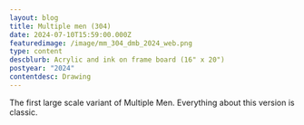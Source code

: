 ```yaml
---
layout: blog
title: Multiple men (304)
date: 2024-07-10T15:59:00.000Z
featuredimage: /image/mm_304_dmb_2024_web.png
type: content
descblurb: Acrylic and ink on frame board (16" x 20")
postyear: "2024"
contentdesc: Drawing
---
```

The first large scale variant of Multiple Men. Everything about this version is classic.
